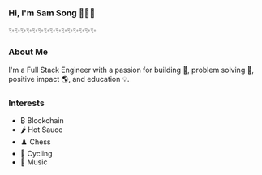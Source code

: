 ### Hi, I'm Sam Song 👋🧑‍💻
✨✨✨✨✨✨✨✨✨✨✨✨✨✨✨
### About Me
I'm a Full Stack Engineer with a passion for building 🧱, problem solving 🧩, positive impact 🌎, and education 💡.

### Interests
- ₿ Blockchain
- 🌶️ Hot Sauce
- ♟️ Chess
- 🚴 Cycling
- 🎻 Music
